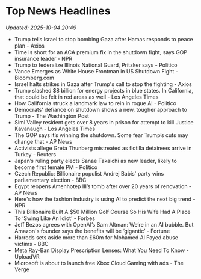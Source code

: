 # Top News Headlines

_Updated: 2025-10-04 20:49_

- Trump tells Israel to stop bombing Gaza after Hamas responds to peace plan - Axios
- Time is short for an ACA premium fix in the shutdown fight, says GOP insurance leader - NPR
- Trump to federalize Illinois National Guard, Pritzker says - Politico
- Vance Emerges as White House Frontman in US Shutdown Fight - Bloomberg.com
- Israel halts strikes in Gaza after Trump's call to stop the fighting - Axios
- Trump slashed $8 billion for energy projects in blue states. In California, that could be felt in red areas as well - Los Angeles Times
- How California struck a landmark law to rein in rogue AI - Politico
- Democrats’ defiance on shutdown shows a new, tougher approach to Trump - The Washington Post
- Simi Valley resident gets over 8 years in prison for attempt to kill Justice Kavanaugh - Los Angeles Times
- The GOP says it’s winning the shutdown. Some fear Trump’s cuts may change that - AP News
- Activists allege Greta Thunberg mistreated as flotilla detainees arrive in Turkey - Reuters
- Japan’s ruling party elects Sanae Takaichi as new leader, likely to become first female PM - Politico
- Czech Republic: Billionaire populist Andrej Babis' party wins parliamentary election - BBC
- Egypt reopens Amenhotep III’s tomb after over 20 years of renovation - AP News
- Here's how the fashion industry is using AI to predict the next big trend - NPR
- This Billionaire Built A $50 Million Golf Course So His Wife Had A Place To ‘Swing Like An Idiot’ - Forbes
- Jeff Bezos agrees with OpenAI’s Sam Altman: We’re in an AI bubble. But Amazon's founder says the benefits will be ‘gigantic’ - Fortune
- Harrods sets aside more than £60m for Mohamed Al Fayed abuse victims - BBC
- Meta Ray-Ban Display Prescription Lenses: What You Need To Know - UploadVR
- Microsoft is about to launch free Xbox Cloud Gaming with ads - The Verge